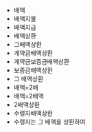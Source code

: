 - 배액
- 배액지불
- 배액지급
- 배액상환
- 그배액상환
- 계약금배액상환
- 계약금보증금배액상환
- 보증금배액상환
- 그 배액상환
- 배액=2배
- 배액=2배액
- 2배액상환
- 수령자배액상환
- 수령자는 그 배액을 상환하여